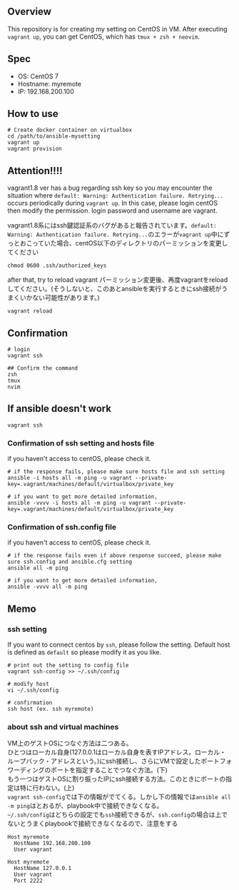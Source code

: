 ## Overview
This repository is for creating my setting on CentOS in VM.
After executing `vagrant up`, you can get CentOS, which has `tmux + zsh + neovim`.

## Spec
* OS: CentOS 7
* Hostname: myremote
* IP: 192.168.200.100

## How to use
```
# Create docker container on virtualbox
cd /path/to/ansible-mysetting
vagrant up
vagrant provision
```

## Attention!!!!
vagrant1.8 ver has a bug regarding ssh key so you may encounter the situation where `default: Warning: Authentication failure. Retrying...` occurs periodically during `vagrant up`.
In this case, please login centOS then modify the permission.
login password and username are vagrant.

vagrant1.8系にはssh鍵認証系のバグがあると報告されています。`default: Warning: Authentication failure. Retrying...`のエラーが`vagrant up`中にずっとおこっていた場合、centOS以下のディレクトリのパーミッションを変更してください
````
chmod 0600 .ssh/authorized_keys
````

after that, try to reload vagrant
パーミッション変更後、再度vagrantをreloadしてください。(そうしないと、このあとansibleを実行するときにssh接続がうまくいかない可能性があります。)
```
vagrant reload
```
## Confirmation
```
# login
vagrant ssh

## Confirm the command
zsh
tmux
nvim
```

## If ansible doesn't work

```
vagrant ssh
```

### Confirmation of ssh setting and hosts file
if you haven't access to centOS, please check it.
```
# if the response fails, please make sure hosts file and ssh setting
ansible -i hosts all -m ping -u vagrant --private-key=.vagrant/machines/default/virtualbox/private_key

# if you want to get more detailed information,
ansible -vvvv -i hosts all -m ping -u vagrant --private-key=.vagrant/machines/default/virtualbox/private_key

```
### Confirmation of ssh.config file
if you haven't access to centOS, please check it.
```
# if the response fails even if above response succeed, please make sure ssh.config and ansible.cfg setting
ansible all -m ping

# if you want to get more detailed information,
ansible -vvvv all -m ping
```

## Memo
### ssh setting
If you want to connect centos by `ssh`, please follow the setting.
Default host is defined as `default` so please modify it as you like.
```
# print out the setting to config file
vagrant ssh-config >> ~/.ssh/config

# modify host
vi ~/.ssh/config

# confirmation
ssh host (ex. ssh myremote)
```

### about ssh and virtual machines
VM上のゲストOSにつなぐ方法は二つある。  
ひとつはローカル自身(127.0.0.1はローカル自身を表すIPアドレス。ローカル・ループバック・アドレスという。)にssh接続し、さらにVMで設定したポートフォワーディングのポートを指定することでつなぐ方法。(下)  
もう一つはゲストOSに割り振ったIPにssh接続する方法。このときにポートの指定は特に行わない。(上)  
`vagrant ssh-config`では下の情報がでてくる。しかし下の情報では`ansible all -m ping`はとおるが、playbook中で接続できなくなる。  
`~/.ssh/config`はどちらの設定でも`ssh`接続できるが、`ssh.config`の場合は上でないとうまくplaybookで接続できなくなるので、注意をする

```
Host myremote
  HostName 192.168.200.100
  User vagrant
```
```
Host myremote
  HostName 127.0.0.1
  User vagrant
  Port 2222
```
